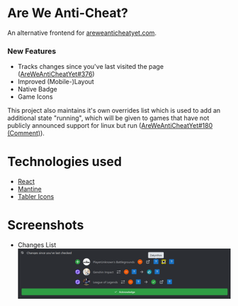 # Are We Anti-Cheat?

An alternative frontend for [areweanticheatyet.com](https://areweanticheatyet.com/).

### New Features
- Tracks changes since you've last visited the page ([AreWeAntiCheatYet#376](https://github.com/Starz0r/AreWeAntiCheatYet/issues/376))
- Improved (Mobile-)Layout
- Native Badge
- Game Icons

This project also maintains it's own overrides list which is used to add an additional state "running", which will be given to games that have not publicly announced support for linux but run ([AreWeAntiCheatYet#180 (Comment)](https://github.com/Starz0r/AreWeAntiCheatYet/issues/180#issuecomment-952925001)).

# Technologies used
- [React](https://reactjs.org/)
- [Mantine](https://mantine.dev/)
- [Tabler Icons](https://tabler-icons.io/)

# Screenshots

- Changes List
    ![Changes List](assets/changes.png)